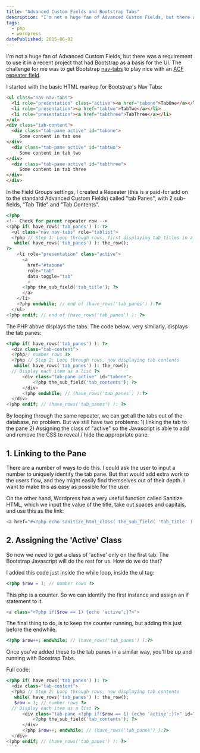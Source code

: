 ```yaml
---
title: "Advanced Custom Fields and Bootstrap Tabs"
description: "I'm not a huge fan of Advanced Custom Fields, but there was a requirement to use it in a recent project that had Bootstrap as a basis for the UI. The challenge for me was to get Bootstrap nav-tabs to play nice with an ACF repeater field."
tags: 
  - php
  - wordpress
datePublished: 2015-06-02
---
```

I'm not a huge fan of Advanced Custom Fields, but there was a requirement to use it in a recent project that had Bootstrap as a basis for the UI. The challenge for me was to get Bootstrap [nav-tabs](https://getbootstrap.com/components/#nav-tabs) to play nice with an [ACF repeater field](https://www.advancedcustomfields.com/img/querying-the-database-for-repeater-sub-field-values/).

I started with the basic HTML markup for Bootstrap's Nav Tabs:

```html
<ul class="nav nav-tabs">
  <li role="presentation" class="active"><a href="tabone">TabOne</a></li>
  <li role="presentation"><a href="tabtwo">TabTwo</a></li>
  <li role="presentation"><a href="tabthree">TabThree</a></li>
</ul>
<div class="tab-content">
  <div class="tab-pane active" id="tabone">
     Some content in tab one
</div>
  <div class="tab-pane active" id="tabtwo">
     Some content in tab two
</div>
  <div class="tab-pane active" id="tabthree">
     Some content in tab three
</div>
</div>
```

In the Field Groups settings, I created a Repeater (this is a paid-for add on to the standard Advanced Custom Fields) called "tab Panes", with 2 sub-fields, "Tab Title" and "Tab Contents".

```php
<?php
<!-- Check for parent repeater row -->
<?php if( have_rows('tab_panes') ): ?>
  <ul class="nav nav-tabs" role="tablist">
  <?php // Step 1: Loop through rows, first displaying tab titles in a list
   while( have_rows('tab_panes') ): the_row();
?>
    <li role="presentation" class="active">
      <a
        href="#tabone"
        role="tab"
        data-toggle="tab"
        >
      <?php the_sub_field('tab_title'); ?>
      </a>
    </li>
    <?php endwhile; // end of (have_rows('tab_panes') ):?>
  </ul>
<?php endif; // end of (have_rows('tab_panes') ): ?>
```

The PHP above displays the tabs. The code below, very similarly, displays the tab panes:

```php
<?php if( have_rows('tab_panes') ): ?>
  <div class="tab-content">
  <?php// number rows ?>
  <?php // Step 2: Loop through rows, now displaying tab contents
   while( have_rows('tab_panes') ): the_row();
  // Display each item as a list ?>
      <div class="tab-pane active" id="tabone">
          <?php the_sub_field('tab_contents'); ?>
      </div>
      <?php endwhile; // (have_rows('tab_panes') ):?>
  </div>
<?php endif; // (have_rows('tab_panes') ): ?>
```

By looping through the same repeater, we can get all the tabs out of the database, no problem. But we still have two problems: 1) linking the tab to the pane 2) Assigning the class of "active" so the Javascript is able to add and remove the CSS to reveal / hide the appropriate pane.

## 1\. Linking to the Pane

There are a number of ways to do this. I could ask the user to input a number to uniquely identify the tab pane. But that would add extra work to the users flow, and they might easily find themselves out of their depth. I want to make this as easy as possible for the user.

On the other hand, Wordpress has a very useful function called Sanitize HTML, which we input the value of the title, take out spaces and capitals, and use this as the link:

```php
<a href="#<?php echo sanitize_html_class( the_sub_field( 'tab_title' ) ); ?>"
```

## 2\. Assigning the 'Active' Class

So now we need to get a class of 'active' only on the first tab. The Bootstrap Javascript will do the rest for us. How do we do that?

I added this code just inside the while loop, inside the ul tag:

```php
<?php $row = 1; // number rows ?>
```

This php is a counter. So we can identify the first instance and assign an if statement to it.

```php
<a class="<?php if($row == 1) {echo 'active';}?>">
```

The final thing to do, is to keep the counter running, but adding this just before the endwhile.

```php
<?php $row++; endwhile; // (have_rows('tab_panes') ):?>
```

Once you've added these to the tab panes in a similar way, you'll be up and running with Boostrap Tabs.

Full code:

```php
<?php if( have_rows('tab_panes') ): ?>
  <div class="tab-content">
  <?php // Step 2: Loop through rows, now displaying tab contents
   while( have_rows('tab_panes') ): the_row();
   $row = 1; // number rows ?>
  // Display each item as a list ?>
      <div class="tab-pane <?php if($row == 1) {echo 'active';}?>" id="tab">
          <?php the_sub_field('tab_contents'); ?>
      </div>
      <?php $row++; endwhile; // (have_rows('tab_panes') ):?>
  </div>
<?php endif; // (have_rows('tab_panes') ): ?>
```"